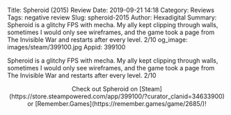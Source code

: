 Title: Spheroid (2015) Review
Date: 2019-09-21 14:18
Category: Reviews
Tags: negative review
Slug: spheroid-2015
Author: Hexadigital
Summary: Spheroid is a glitchy FPS with mecha. My ally kept clipping through walls, sometimes I would only see wireframes, and the game took a page from The Invisible War and restarts after every level. 2/10
og_image: images/steam/399100.jpg
Appid: 399100

Spheroid is a glitchy FPS with mecha. My ally kept clipping through walls, sometimes I would only see wireframes, and the game took a page from The Invisible War and restarts after every level. 2/10

<center>Check out Spheroid on [Steam](https://store.steampowered.com/app/399100/?curator_clanid=34633900) or [Remember.Games](https://remember.games/game/2685/)!</center>
